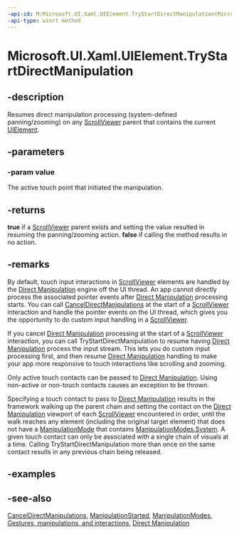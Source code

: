 ```yaml
---
-api-id: M:Microsoft.UI.Xaml.UIElement.TryStartDirectManipulation(Microsoft.UI.Xaml.Input.Pointer)
-api-type: winrt method
---
```


<!-- Method syntax
public bool TryStartDirectManipulation(Windows.UI.Xaml.Input.Pointer value)
-->

# Microsoft.UI.Xaml.UIElement.TryStartDirectManipulation

## -description
Resumes direct manipulation processing (system-defined panning/zooming) on any [ScrollViewer](../microsoft.ui.xaml.controls/scrollviewer.md) parent that contains the current [UIElement](uielement.md).

## -parameters
### -param value
The active touch point that initiated the manipulation.

## -returns
**true** if a [ScrollViewer](../microsoft.ui.xaml.controls/scrollviewer.md) parent exists and setting the value resulted in resuming the panning/zooming action. **false** if calling the method results in no action.

## -remarks
By default, touch input interactions in [ScrollViewer](../microsoft.ui.xaml.controls/scrollviewer.md) elements are handled by the [Direct Manipulation](/previous-versions/windows/desktop/directmanipulation/direct-manipulation-portal) engine off the UI thread. An app cannot directly process the associated pointer events after [Direct Manipulation](/previous-versions/windows/desktop/directmanipulation/direct-manipulation-portal) processing starts. You can call [CancelDirectManipulations](uielement_canceldirectmanipulations_1164631120.md) at the start of a [ScrollViewer](../microsoft.ui.xaml.controls/scrollviewer.md) interaction and handle the pointer events on the UI thread, which gives you the opportunity to do custom input handling in a [ScrollViewer](../microsoft.ui.xaml.controls/scrollviewer.md).

If you cancel [Direct Manipulation](/previous-versions/windows/desktop/directmanipulation/direct-manipulation-portal) processing at the start of a [ScrollViewer](../microsoft.ui.xaml.controls/scrollviewer.md) interaction, you can call TryStartDirectManipulation to resume having [Direct Manipulation](/previous-versions/windows/desktop/directmanipulation/direct-manipulation-portal) process the input stream. This lets you do custom input processing first, and then resume [Direct Manipulation](/previous-versions/windows/desktop/directmanipulation/direct-manipulation-portal) handling to make your app more responsive to touch interactions like scrolling and zooming.

Only active touch contacts can be passed to [Direct Manipulation](/previous-versions/windows/desktop/directmanipulation/direct-manipulation-portal). Using non-active or non-touch contacts causes an exception to be thrown.

Specifying a touch contact to pass to [Direct Manipulation](/previous-versions/windows/desktop/directmanipulation/direct-manipulation-portal) results in the framework walking up the parent chain and setting the contact on the [Direct Manipulation](/previous-versions/windows/desktop/directmanipulation/direct-manipulation-portal) viewport of each [ScrollViewer](../microsoft.ui.xaml.controls/scrollviewer.md) encountered in order, until the walk reaches any element (including the original target element) that does not have a [ManipulationMode](uielement_manipulationmode.md) that contains [ManipulationModes.System](../microsoft.ui.xaml.input/manipulationmodes.md). A given touch contact can only be associated with a single chain of visuals at a time. Calling TryStartDirectManipulation more than once on the same contact results in any previous chain being released.

## -examples

## -see-also
[CancelDirectManipulations](uielement_canceldirectmanipulations_1164631120.md), [ManipulationStarted](uielement_manipulationstarted.md), [ManipulationModes](../microsoft.ui.xaml.input/manipulationmodes.md), [Gestures, manipulations, and interactions](/previous-versions/windows/apps/hh761498(v=win.10)), [Direct Manipulation](/previous-versions/windows/desktop/directmanipulation/direct-manipulation-portal)
